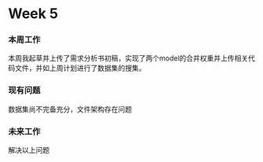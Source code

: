 # Week 5

### 本周工作

本周我起草并上传了需求分析书初稿，实现了两个model的合并权重并上传相关代码文件，并如上周计划进行了数据集的搜集。

### 现有问题

数据集尚不完备充分，文件架构存在问题

### 未来工作

解决以上问题